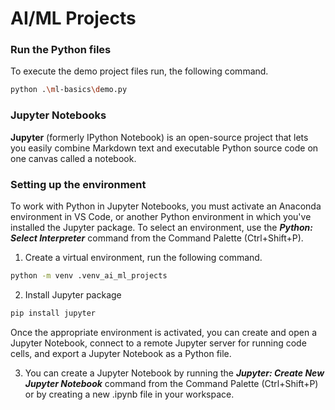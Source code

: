 # AI/ML Projects

### Run the Python files
To execute the demo project files run, the following command.
```bash
python .\ml-basics\demo.py
```

### Jupyter Notebooks
**Jupyter** (formerly IPython Notebook) is an open-source project that lets you easily combine Markdown text and executable Python source code on one canvas called a notebook. 

### Setting up the environment
To work with Python in Jupyter Notebooks, you must activate an Anaconda environment in VS Code, or another Python environment in which you've installed the Jupyter package. To select an environment, use the ***Python: Select Interpreter*** command from the Command Palette (Ctrl+Shift+P).

1. Create a virtual environment, run the following command.
```bash
python -m venv .venv_ai_ml_projects
```

2. Install Jupyter package
```bash
pip install jupyter
```
Once the appropriate environment is activated, you can create and open a Jupyter Notebook, connect to a remote Jupyter server for running code cells, and export a Jupyter Notebook as a Python file.

3. You can create a Jupyter Notebook by running the ***Jupyter: Create New Jupyter Notebook*** command from the Command Palette (Ctrl+Shift+P) or by creating a new .ipynb file in your workspace.